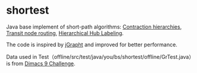 # shortest

Java base implement of short-path
algorithms: [Contraction hierarchies](https://en.wikipedia.org/wiki/Contraction_hierarchies), [Transit node routing](https://en.wikipedia.org/wiki/Transit_node_routing), [Hierarchical Hub Labeling](http://research.microsoft.com/apps/pubs/default.aspx?id=168725).

The code is inspired by [jGrapht](https://github.com/jgrapht/jgrapht/) and improved for better performance.

Data used in Test（offline/src/test/java/you/bs/shortest/offline/GrTest.java）is from [Dimacs 9 Challenge](http://www.diag.uniroma1.it/challenge9/download.shtml). 

